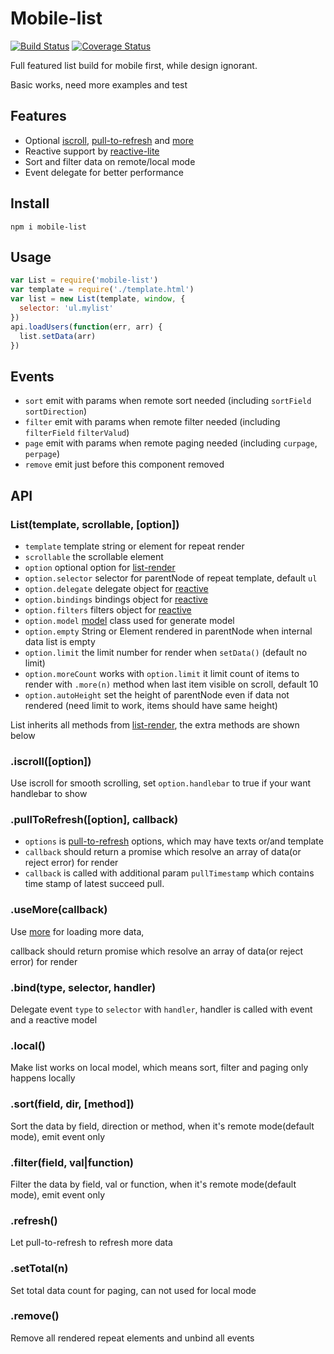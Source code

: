 # Mobile-list

[![Build Status](https://secure.travis-ci.org/chemzqm/mobile-list.svg)](http://travis-ci.org/chemzqm/mobile-list)
[![Coverage Status](https://coveralls.io/repos/chemzqm/mobile-list/badge.svg?branch=master&service=github)](https://coveralls.io/github/chemzqm/mobile-list?branch=master)

Full featured list build for mobile first, while design ignorant.

Basic works, need more examples and test

## Features

* Optional [iscroll](https://github.com/chemzqm/iscroll), [pull-to-refresh](https://github.com/chemzqm/pull-to-refresh) and [more](https://github.com/chemzqm/more)
* Reactive support by [reactive-lite](https://github.com/chemzqm/reactive-lite)
* Sort and filter data on remote/local mode
* Event delegate for better performance

## Install

    npm i mobile-list

## Usage

``` js
var List = require('mobile-list')
var template = require('./template.html')
var list = new List(template, window, {
  selector: 'ul.mylist'
})
api.loadUsers(function(err, arr) {
  list.setData(arr)
})
```

## Events

* `sort` emit with params when remote sort needed (including `sortField` `sortDirection`)
* `filter` emit with params when remote filter needed (including `filterField` `filterValud`)
* `page` emit with params when remote paging needed (including `curpage`, `perpage`)
* `remove` emit just before this component removed

## API

### List(template, scrollable, [option])

* `template` template string or element for repeat render
* `scrollable` the scrollable element
* `option` optional option for [list-render](https://github.com/chemzqm/list-render)
* `option.selector` selector for parentNode of repeat template, default `ul`
* `option.delegate` delegate object for [reactive](https://github.com/chemzqm/reactive-lite)
* `option.bindings` bindings object for [reactive](https://github.com/chemzqm/reactive-lite)
* `option.filters` filters object for [reactive](https://github.com/chemzqm/reactive-lite)
* `option.model` [model](https://github.com/chemzqm/model) class used for generate model
* `option.empty` String or Element rendered in parentNode when internal data list is empty
* `option.limit` the limit number for render when `setData()` (default no limit)
* `option.moreCount` works with `option.limit` it limit count of items to render with `.more(n)` method when last item visible on scroll, default 10
* `option.autoHeight` set the height of parentNode even if data not rendered (need limit to work, items should have same height)

List inherits all methods from [list-render](https://github.com/chemzqm/list-render), the extra methods are shown below

### .iscroll([option])

Use iscroll for smooth scrolling, set `option.handlebar` to true if your want handlebar to show

### .pullToRefresh([option], callback)

* `options` is [pull-to-refresh](https://github.com/chemzqm/pull-to-refresh) options, which may have texts or/and template
* `callback` should return a promise which resolve an array of data(or reject error) for render
* `callback` is called with additional param `pullTimestamp` which contains time stamp of latest succeed pull.

### .useMore(callback)

Use [more](https://github.com/chemzqm/more) for loading more data,

callback should return promise which resolve an array of data(or reject error) for render

### .bind(type, selector, handler)

Delegate event `type` to `selector` with `handler`,
handler is called with event and a reactive model

### .local()

Make list works on local model, which means sort, filter and paging  only happens locally

### .sort(field, dir, [method])

Sort the data by field, direction or method, when it's remote mode(default mode), emit event only

### .filter(field, val|function)

Filter the data by field, val or function, when it's remote mode(default mode), emit event only

### .refresh()

Let pull-to-refresh to refresh more data

### .setTotal(n)

Set total data count for paging, can not used for local mode

### .remove()

Remove all rendered repeat elements and unbind all events
